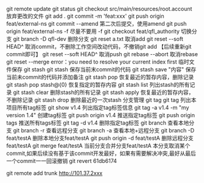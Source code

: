 
 git remote update
git status
git checkout src/main/resources/root.account  放弃更改的文件
git add .
git commit -m 'feat:xxx'
git push origin feat/external-ns
git commit --amend     第二次后提交，使用amend
git push origin feat/external-ns -f 尽量不要用 -f
git checkout  feat/qfl_authority  切换分支
git branch -D qfl-dev    删除分支
git reset a.txt     取消add
git reset --soft HEAD^   取消commit，不删除工作空间改动代码，不撤销git add 【后续重新git commit即可】
git reset --soft HEAD^   取消push
git rebase  --abort   取消rebase
git reset --merge     error：you need to resolve your current index first
临时文件保存 git stash
git stash              保存当前末commit的代码
git stash save "内容"    保存当前未commit的代码并添加备注
git stash pop      恢复最近的暂存内容，删除记录
git stash pop stash@{0} 恢复指定的暂存内容
git stash list         列出stash的所有记录
git stash clear              删除stash的所有记录
git stash apply     恢复最近的暂存内容，不删除记录
git stash drop                删除最近的一次stash
分支管理 git tag
git tag         列出本项目所有tag标签
git show v1.4        列出指定tag标签信息
git tag -a v1.4 -m "my version 1.4"   创建tag标签
git push origin v1.4      推送指定tag标签
git push origin tags      推送所有tags标签
git tag -d v1.4       删除指定tag标签
git branch        查看本地分支
git branch -r        查看远程分支
git branch -a        查看本地+远程分支
git branch -D feat/testA     删除本地分支feat/testA
git push origin -d feat/testA    删除远程分支feat/testA
git merge feat/testA     当前分支合并分支feat/testA
本分支取消某个commit,如果后续没有基于该commit开发最好，如果有需要解决冲突,最好从最后一个commit一一回滚撤销
git revert 61db6174

git remote add trunk http://101.37.2xxx